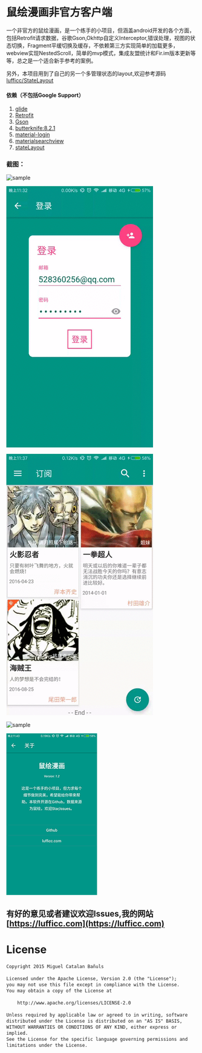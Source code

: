 # 鼠绘漫画非官方客户端

一个非官方的鼠绘漫画，是一个练手的小项目，但涵盖android开发的各个方面，包括Retrofit请求数据，谷歌Gson,Okhttp自定义Interceptor,错误处理，视图的状态切换，Fragment平缓切换及缓存，不依赖第三方实现简单的加载更多，webview实现NestedScroll，简单的mvp模式，集成友盟统计和Fir.im版本更新等等，总之是一个适合新手参考的案例。

另外，本项目用到了自己的另一个多管理状态的layout,欢迎参考源码[lufficc/StateLayout](https://github.com/lufficc/StateLayout)


#### 依赖（不包括Google Support）

1.    [glide](https://github.com/bumptech/glide)
1.    [Retrofit](https://github.com/square/retrofit)
1.    [Gson](https://github.com/google/gson)
1.    [butterknife:8.2.1](https://github.com/JakeWharton/butterknife)
1.    [material-login](https://github.com/shem8/MaterialLogin)
1.    [materialsearchview](https://github.com/MiguelCatalan/MaterialSearchView)
1.    [stateLayout](https://github.com/lufficc/StateLayout)


### 截图：

![sample](screenshots/device-2016-08-27-230634.gif)

![sample](screenshots/device-2016-08-27-233253.gif)

![sample](screenshots/device-2016-08-27-233759.gif)

![sample](screenshots/device-2016-08-27-234239.gif)

![sample](screenshots/device-2016-08-27-234499.png)


## 有好的意见或者建议欢迎Issues,我的网站 [https://lufficc.com](https://lufficc.com)

# License
	Copyright 2015 Miguel Catalan Bañuls

	Licensed under the Apache License, Version 2.0 (the "License");
	you may not use this file except in compliance with the License.
	You may obtain a copy of the License at

		http://www.apache.org/licenses/LICENSE-2.0

	Unless required by applicable law or agreed to in writing, software
	distributed under the License is distributed on an "AS IS" BASIS,
	WITHOUT WARRANTIES OR CONDITIONS OF ANY KIND, either express or implied.
	See the License for the specific language governing permissions and
	limitations under the License.